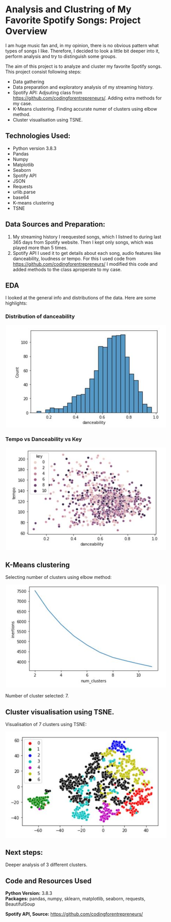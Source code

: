 # Analysis and Clustring of My Favorite Spotify Songs: Project Overview


I am huge music fan and, in my opinion, there is no obvious pattern what types of songs I like. Therefore, I decided to look  a little bit deeper into it, perform analysis and try to distinguish some groups.

The aim of this project is to analyze and cluster my favorite Spotify songs. This project consist following steps:
* Data gathering 
* Data preparation and exploratory analysis of my streaming history.
* Spotify API: Adjsuting class from https://github.com/codingforentrepreneurs/. Adding extra methods for my case. 
* K-Means clustering. Finding accurate numer of clusters using elbow method.
* Cluster visualisation using TSNE.


## Technologies Used:

*	Python version 3.8.3
*	Pandas
*	Numpy
*	Matplotlib
*	Seaborn 
* Spotify API
*	JSON
*	Requests
*	urlib.parse
* base64
* K-means clustering
* TSNE


## Data Sources and Preparation:
1.  My streaming history 
I reequested songs, which I listned to during last 365 days  from Spotify website. Then I kept only songs, which was played more than 5 times.
2. Spotify API
I used it to get details about each song, audio features like danceability, loudness or tempo.
For this I used code from https://github.com/codingforentrepreneurs/
I modified this code and added methods to the class aproperate to my case.



## EDA
I looked at the general info and distributions of the data. Here are some highlights:
### Distribution of danceability
<p align="center">
  <img src="https://github.com/azebryk/Analysis_and_clustering_of_my_Spotify_songs/blob/master/images/danceability.JPG" width=500>
</p>

### Tempo vs Danceability vs Key 
<p align="center">
  <img src="https://github.com/azebryk/Analysis_and_clustering_of_my_Spotify_songs/blob/master/images/tempo_dance_key.JPG" width=500>
</p>

## K-Means clustering
Selecting number of clusters using elbow method:
<p align="center">
  <img src="https://github.com/azebryk/Analysis_and_clustering_of_my_Spotify_songs/blob/master/images/elbow.JPG" width=500>
</p>
Number of cluster selected: 7.

## Cluster visualisation using TSNE.
Visualisation of 7 clusters using TSNE:
<p align="center">
  <img src="https://github.com/azebryk/Analysis_and_clustering_of_my_Spotify_songs/blob/master/images/t_sne.JPG" width=600>
</p>

## Next steps:

Deeper analysis of 3 different clusters. 



## Code and Resources Used 
**Python Version:** 3.8.3  
**Packages:** pandas, numpy, sklearn, matplotlib, seaborn, requests, BeautifulSoup

**Spotify API, Source:** https://github.com/codingforentrepreneurs/

